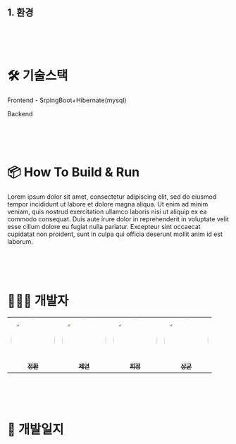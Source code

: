 
## 1. 환경




</br>
</br>
</br>

# 🛠 기술스택  
Frontend - SrpingBoot+Hibernate(mysql)

Backend

</br>
</br>
</br>

# 📦  How To Build & Run
Lorem ipsum dolor sit amet, consectetur adipiscing elit, sed do eiusmod tempor incididunt ut labore et dolore magna aliqua. Ut enim ad minim veniam, quis nostrud exercitation ullamco laboris nisi ut aliquip ex ea commodo consequat. Duis aute irure dolor in reprehenderit in voluptate velit esse cillum dolore eu fugiat nulla pariatur. Excepteur sint occaecat cupidatat non proident, sunt in culpa qui officia deserunt mollit anim id est laborum.


</br>
</br>
</br>

# 👩🏻‍💻 개발자


<table>
    <tr>
        <td align="center">
            <a href="https://github.com/kim-jh">
                <img src="https://avatars.githubusercontent.com/u/32762005?v=4" width="100;"
                style="border-radius: 50px;"/>
                <br />
                <sub><b>정환</b></sub>
            </a>
        </td>
        <td align="center">
            <a href="https://github.com/jeyeon2ee">
                <img src="https://avatars.githubusercontent.com/u/35037976?v=4" width="100;"
                style="border-radius: 50px;"/>
                <br />
                <sub><b>제연</b></sub>
            </a>
        </td>
        <td align="center">
            <a href="https://github.com/glwjd0414">
                <img src="https://avatars.githubusercontent.com/u/33548115?v=4" width="100;"
                style="border-radius: 50px;"/>
                <br />
                <sub><b>희정</b></sub>
            </a>
        </td>
        <td align="center">
            <a href="https://github.com/lactokyun">
                <img src="https://avatars.githubusercontent.com/u/71305852?v=4" width="100;"
                style="border-radius: 50px;"/>
                <br />
                <sub><b>상균</b></sub>
            </a>
        </td>
    </tr>
</table>


</br>
</br>
</br>

# 📝  개발일지



